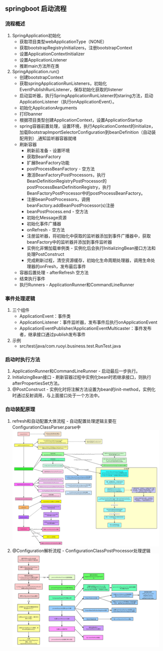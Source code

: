 ## springboot 启动流程
### 流程概述
1. SpringApplication初始化
    * 获取项目类型webApplicationType（NONE）
    * 获取bootstrapRegistryInitializers，注册bootstrapContext
    * 设置ApplicationContextInitializer
    * 设置ApplicationListener
    * 推断main方法所在类
2. SpringApplication.run()
   * 创建bootstrapContext
   * 获取springApplicationRunListeners，初始化EventPublishRunListener，保存初始化获取的listener
   * 启动监听器，执行SpringApplicationRunListener的staring方法，启动ApplicationListener（执行onApplicationEvent）。
   * 初始化ApplicationArguments
   * 打印banner
   * 根据项目类型创建ApplicationContext，设置ApplicationStartup
   * spring容器前置处理，设置环境，执行ApplicationContext的initialize，加载BootstrapImportSelectorConfiguration到beanDefinition（自动装配用到）,通知监听器容器就绪
   * 刷新容器
     * 刷新前准备  - 设置环境
     * 获取BeanFactory
     * 扩展BeanFactory功能
     * postProcessBeanFactory - 空方法
     * 激活BeanFactoryPostProcessors，执行BeanDefinitionRegistryPostProcessor的postProcessBeanDefinitionRegistry，执行BeanFactoryPostProcessor中的postProcessBeanFactory。
     * 注册beanPostProcessors，调佣beanFactory.addBeanPostProcessor(s)注册
     * beanPostProcess.end - 空方法
     * 初始化Message资源 
     * 初始化事件广播器
     * onRefresh - 空方法
     * 注册监听器，将初始化中获取的监听器添加到事件广播器中，获取beanFactory中的监听器并添加到事件监听器
     * 实例化非懒加载单例类 - 实例化后会执行InitializingBean接口方法和处理PostConstruct
     * 完成刷新过程，清空资源缓存，初始化生命周期处理器，调用生命处理器的onFresh，发布最后事件
   * 容器后置处理 - afterRefresh 空方法
   * 结束执行事件
   * 执行Runners - ApplicationRunner和CommandLineRunner
### 事件处理逻辑
1. 三个组件
    * ApplicationEvent：事件类
    * ApplicationListener：事件监听器，发布事件后执行onApplicationEvent
    * ApplicationEventPublisher/ApplicationEventMulticaster：事件发布者，继承接口通过publish发布事件
2. 示例
    * src/test/java/com.ruoyi.business.test.RunTest.java
### 启动时执行方法
1. ApplicationRunner和CommandLineRunner - 启动最后一步执行。
2. InitializingBean接口 - 刷新容器过程中实例化bean时若继承接口，则执行afterPropertiesSet方法。
3. @PostConstruct - 实例化时将注解方法设置为bean的init-method，实例化时通过反射调用，与上面接口处于一个方法中。
### 自动装配原理
1. refresh和自动配置大体流程 - 自动配置处理逻辑主要在ConfigurationClassParser.parse中
   <img src="./2020041121222049.png">
2. @Configuration解析流程 - ConfigurationClassPostProcessor处理逻辑
   <img src="./20200401210855192.png"/>